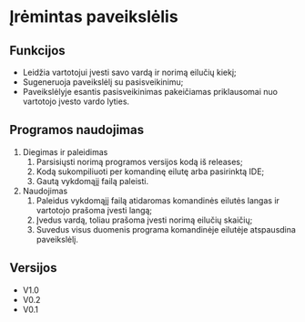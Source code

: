 # Įrėmintas paveikslėlis

## Funkcijos
* Leidžia vartotojui įvesti savo vardą ir norimą eilučių kiekį;
* Sugeneruoja paveikslėlį su pasisveikinimu;
* Paveikslėlyje esantis pasisveikinimas pakeičiamas priklausomai nuo vartotojo įvesto vardo lyties.

## Programos naudojimas
1. Diegimas ir paleidimas
	1. Parsisiųsti norimą programos versijos kodą iš releases;
	2. Kodą sukompiliuoti per komandinę eilutę arba pasirinktą IDE;
	3. Gautą vykdomąjį failą paleisti.
2. Naudojimas
	1. Paleidus vykdomąjį failą atidaromas komandinės eilutės langas ir vartotojo prašoma įvesti langą;
	2. Įvedus vardą, toliau prašoma įvesti norimą eilučių skaičių;
	3. Suvedus visus duomenis programa komandinėje eilutėje atspausdina paveikslėlį.
	
## Versijos
* V1.0
* V0.2
* V0.1

